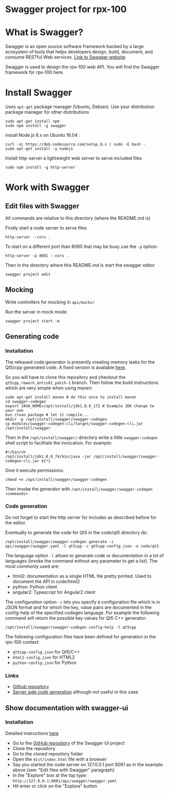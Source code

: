 # Swagger project for rpx-100

<h1>What is Swagger?</h1>

Swagger is an open source software framework backed by a large ecosystem of tools that helps developers design, build, document, and consume RESTful Web services. [Link to Swagger website](https://swagger.io/)

Swagger is used to design the rpx-100 web API. You will find the Swagger framework for rpx-100 here. 

<h1>Install Swagger</h1>

Uses `apt-get` package manager (Ubuntu, Debian). Use your distribution package manager for other distributions

```shell
sudo apt-get install npm
sudo npm install -g swagger
```

install Node.js 6.x on Ubuntu 16.04 :

```shell
curl -sL https://deb.nodesource.com/setup_6.x | sudo -E bash -
sudo apt-get install -y nodejs
```
Install http-server a lightweight web server to serve included files

```shell
sudo npm install -g http-server
```

<h1>Work with Swagger</h1>

<h2>Edit files with Swagger</h2>

All commands are relative to this directory (where the README.md is)

Firstly start a node server to serve files

```shell
http-server --cors .
```

To start on a different port than 8080 that may be busy use the `-p` option:

```shell
http-server -p 8081 --cors .
```

Then in the directory where this README.md is start the swagger editor

```shell
swagger project edit
```

<h2>Mocking</h2>

Write controllers for mocking in `api/mocks/`

Run the server in mock mode:

```shell
swagger project start -m
```

<h2>Generating code</h2>

<h3>Installation</h3>

The released code generator is presently creating memory leaks for the Qt5/cpp generated code. A fixed version is available [here](https://github.com/etherealjoy/swagger-codegen/tree/qt5cpp_rework_antis81_patch-1).

So you will have to clone this repository and checkout the `qt5cpp_rework_antis81_patch-1` branch. Then follow the build instructions which are very simple when using maven:

```shell
sudo apt-get install maven # do this once to install maven
cd swagger-codegen
export JAVA_HOME=/opt/install/jdk1.8.0_172 # Example JDK change to your own
mvn clean package # let it compile...
mkdir -p /opt/install/swagger/swagger-codegen
cp modules/swagger-codegen-cli/target/swagger-codegen-cli.jar /opt/install/swagger
```

Then in the `/opt/install/swagger/` directory write a little `swagger-codegen` shell script to facilitate the invocation. For example:

```shell
#!/bin/sh
/opt/install/jdk1.8.0_74/bin/java -jar /opt/install/swagger/swagger-codegen-cli.jar ${*}
```
Give it execute permissions:

```shell
chmod +x /opt/install/swagger/swagger-codegen
```

Then invoke the generator with `/opt/install/swagger/swagger-codegen <commands>`

<h3>Code generation</h3>

Do not forget to start the http server for includes as described before for the editor.

Eventually to generate the code for Qt5 in the code/qt5 directory do:

```shell
/opt/install/swagger/swagger-codegen generate -i api/swagger/swagger.yaml -l qt5cpp -c qt5cpp-config.json -o code/qt5
```

The language option `-l` allows to generate code or documentation in a lot of languages (invoke the command without any parameter to get a list). The most commonly used are:

  - html2: documentation as a single HTML file pretty printed. Used to document the API in code/html2
  - python: Python client
  - angular2: Typescript for Angular2 client
  
The configuration option `-c` lets you specify a configuration file which is in JSON format and for which the key, value pairs are documented in the config-help of the specified codegen language. For example the following command will return the possible key values for Qt5 C++ generator:

```shell
/opt/install/swagger/swagger-codegen config-help -l qt5cpp
```

The following configuration files have been defined for generation in the rpx-100 context:

  - `qt5cpp-config.json` for Qt5/C++
  - `html2-config.json` for HTML2
  - `python-config.json` for Python

<h3>Links</h3>

  - [Github repository](https://github.com/swagger-api/swagger-codegen)
  - [Server side code generation](https://github.com/swagger-api/swagger-codegen/wiki/Server-stub-generator-HOWTO) although not useful in this case

<h2>Show documentation with swagger-ui</h2>

<h3>Installation</h3>

Detailed instructions [here](https://swagger.io/docs/swagger-tools/#download-33)

  - Go to the [GitHub repository](https://github.com/swagger-api/swagger-ui) of the Swagger UI project
  - Clone the repository
  - Go to the cloned repository folder
  - Open the `dist/index.html` file with a browser
  - Say you started the node server on 127.0.0.1 port 8081 as in the example above (see: "Edit files with Swagger" paragraph)
  - In the "Explore" box at the top type: `http://127.0.0.1:8081/api/swagger/swagger.yaml`
  - Hit enter or click on the "Explore" button
